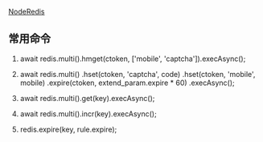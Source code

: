 [NodeRedis](https://github.com/NodeRedis/node_redis)


## 常用命令
1. await redis.multi().hmget(ctoken, ['mobile', 'captcha']).execAsync();

2. await redis.multi()
                    .hset(ctoken, 'captcha', code)
                    .hset(ctoken, 'mobile', mobile)
                    .expire(ctoken, extend_param.expire * 60)
                    .execAsync();

3. await redis.multi().get(key).execAsync();

4. await redis.multi().incr(key).execAsync();

5. redis.expire(key, rule.expire);